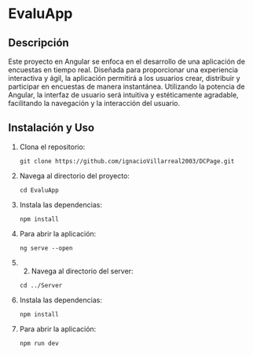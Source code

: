 # EvaluApp

## Descripción 
Este proyecto en Angular se enfoca en el desarrollo de una aplicación de encuestas en tiempo real. Diseñada para proporcionar una experiencia interactiva y ágil, la aplicación permitirá a los usuarios crear, distribuir y participar en encuestas de manera instantánea. Utilizando la potencia de Angular, la interfaz de usuario será intuitiva y estéticamente agradable, facilitando la navegación y la interacción del usuario.

## Instalación y Uso
1. Clona el repositorio:

    ```
    git clone https://github.com/ignacioVillarreal2003/DCPage.git
    ```

2. Navega al directorio del proyecto:

    ```
    cd EvaluApp
    ```

3. Instala las dependencias:

    ```
    npm install
    ```

4. Para abrir la aplicación:

    ```
    ng serve --open
    ```
5. 2. Navega al directorio del server:

    ```
    cd ../Server
    ```

6. Instala las dependencias:

    ```
    npm install
    ```

7. Para abrir la aplicación:

    ```
    npm run dev
    ```